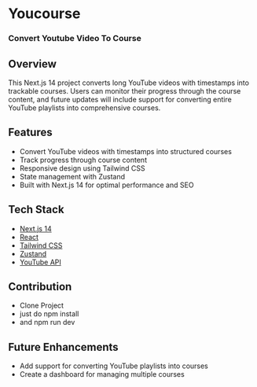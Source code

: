 # Youcourse
### Convert Youtube Video To Course

## Overview

This Next.js 14 project converts long YouTube videos with timestamps into trackable courses. Users can monitor their progress through the course content, and future updates will include support for converting entire YouTube playlists into comprehensive courses.

## Features

- Convert YouTube videos with timestamps into structured courses
- Track progress through course content
- Responsive design using Tailwind CSS
- State management with Zustand
- Built with Next.js 14 for optimal performance and SEO

## Tech Stack

- [Next.js 14](https://nextjs.org/)
- [React](https://reactjs.org/)
- [Tailwind CSS](https://tailwindcss.com/)
- [Zustand](https://github.com/pmndrs/zustand)
- [YouTube API](https://developers.google.com/youtube/v3)

## Contribution

- Clone Project
- just do npm install
- and npm run dev

## Future Enhancements

- Add support for converting YouTube playlists into courses
- Create a dashboard for managing multiple courses

